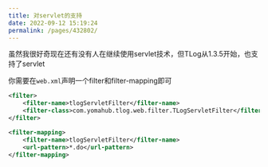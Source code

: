```yaml
---
title: 对servlet的支持
date: 2022-09-12 15:19:24
permalink: /pages/432802/
---
```


虽然我很好奇现在还有没有人在继续使用servlet技术，但TLog从1.3.5开始，也支持了servlet

你需要在`web.xml`声明一个filter和filter-mapping即可

```xml {3}
<filter>
    <filter-name>tlogServletFilter</filter-name>
    <filter-class>com.yomahub.tlog.web.filter.TLogServletFilter</filter-class>
</filter>

<filter-mapping>
    <filter-name>tlogServletFilter</filter-name>
    <url-pattern>*.do</url-pattern>
</filter-mapping>
```